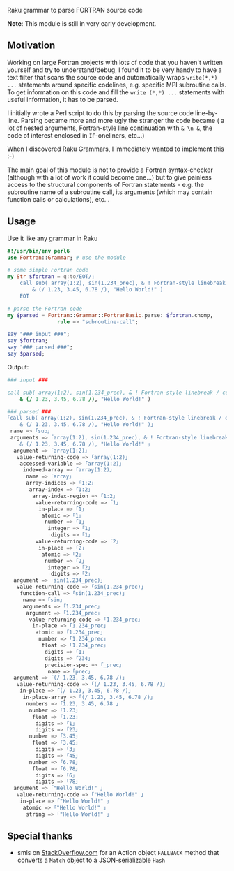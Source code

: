 Raku grammar to parse FORTRAN source code

**Note**: This module is still in very early development.

## Motivation

Working on large Fortran projects with lots of code that you haven't written
yourself and try to understand/debug, I found it to be very handy to have a
text filter that scans the source code and automatically wraps
`write(*,*) ...` statements around specific codelines, e.g. specific MPI
subroutine calls. To get information on this code and fill the 
`write (*,*) ...` statements with useful information, it has to be parsed.

I initially wrote a Perl script to do this by parsing the source code
line-by-line. Parsing became more and more ugly the stranger the code became ( a
lot of nested arguments, Fortran-style line continuation with `& \n &`, 
the code of interest enclosed in `IF`-oneliners, etc...)

When I discovered Raku Grammars, I immediately wanted to implement this :-)

The main goal of this module is not to provide a Fortran syntax-checker
(although with a lot of work it could become one...) but to give painless access
to the structural components of Fortran statements - e.g. the subroutine name of
a subroutine call, its arguments (which may contain function calls or
calculations), etc...


## Usage

Use it like any grammar in Raku

```raku
#!/usr/bin/env perl6
use Fortran::Grammar; # use the module

# some simple Fortran code
my Str $fortran = q:to/EOT/;
    call sub( array(1:2), sin(1.234_prec), & ! Fortran-style linebreak / comment
        & (/ 1.23, 3.45, 6.78 /), "Hello World!" )
    EOT

# parse the Fortran code
my $parsed = Fortran::Grammar::FortranBasic.parse: $fortran.chomp, 
                rule => "subroutine-call";

say "### input ###";
say $fortran;
say "### parsed ###";
say $parsed;
```

Output:

```raku
### input ###
```
```fortran
call sub( array(1:2), sin(1.234_prec), & ! Fortran-style linebreak / comment
    & (/ 1.23, 3.45, 6.78 /), "Hello World!" )
```
```raku
### parsed ###
｢call sub( array(1:2), sin(1.234_prec), & ! Fortran-style linebreak / comment
    & (/ 1.23, 3.45, 6.78 /), "Hello World!" )｣
 name => ｢sub｣
 arguments => ｢array(1:2), sin(1.234_prec), & ! Fortran-style linebreak / comment
    & (/ 1.23, 3.45, 6.78 /), "Hello World!" ｣
  argument => ｢array(1:2)｣
   value-returning-code => ｢array(1:2)｣
    accessed-variable => ｢array(1:2)｣
     indexed-array => ｢array(1:2)｣
      name => ｢array｣
      array-indices => ｢1:2｣
       array-index => ｢1:2｣
        array-index-region => ｢1:2｣
         value-returning-code => ｢1｣
          in-place => ｢1｣
           atomic => ｢1｣
            number => ｢1｣
             integer => ｢1｣
              digits => ｢1｣
         value-returning-code => ｢2｣
          in-place => ｢2｣
           atomic => ｢2｣
            number => ｢2｣
             integer => ｢2｣
              digits => ｢2｣
  argument => ｢sin(1.234_prec)｣
   value-returning-code => ｢sin(1.234_prec)｣
    function-call => ｢sin(1.234_prec)｣
     name => ｢sin｣
     arguments => ｢1.234_prec｣
      argument => ｢1.234_prec｣
       value-returning-code => ｢1.234_prec｣
        in-place => ｢1.234_prec｣
         atomic => ｢1.234_prec｣
          number => ｢1.234_prec｣
           float => ｢1.234_prec｣
            digits => ｢1｣
            digits => ｢234｣
            precision-spec => ｢_prec｣
             name => ｢prec｣
  argument => ｢(/ 1.23, 3.45, 6.78 /)｣
   value-returning-code => ｢(/ 1.23, 3.45, 6.78 /)｣
    in-place => ｢(/ 1.23, 3.45, 6.78 /)｣
     in-place-array => ｢(/ 1.23, 3.45, 6.78 /)｣
      numbers => ｢1.23, 3.45, 6.78 ｣
       number => ｢1.23｣
        float => ｢1.23｣
         digits => ｢1｣
         digits => ｢23｣
       number => ｢3.45｣
        float => ｢3.45｣
         digits => ｢3｣
         digits => ｢45｣
       number => ｢6.78｣
        float => ｢6.78｣
         digits => ｢6｣
         digits => ｢78｣
  argument => ｢"Hello World!" ｣
   value-returning-code => ｢"Hello World!" ｣
    in-place => ｢"Hello World!" ｣
     atomic => ｢"Hello World!" ｣
      string => ｢"Hello World!" ｣
```

## Special thanks

- smls on [StackOverflow.com](http://stackoverflow.com/a/42039566/5433146) for
  an Action object `FALLBACK` method that converts a `Match` object to a
  JSON-serializable `Hash`
